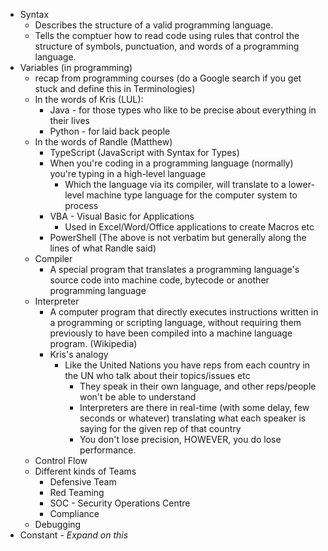 - Syntax
	- Describes the structure of a valid programming language. 
	- Tells the comptuer how to read code using rules that control the structure of symbols, punctuation, and words of a programming language. 
- Variables (in programming)
	- recap from programming courses (do a Google search if you get stuck and define this in Terminologies)
	- In the words of Kris (LUL):
		- Java - for those types who like to be precise about everything in their lives
		- Python - for laid back people
	- In the words of Randle (Matthew)
		- TypeScript (JavaScript with Syntax for Types)
		- When you're coding in a programming language (normally) you're typing in a high-level language
			- Which the language via its compiler, will translate to a lower-level machine type language for the computer system to process
		- VBA - Visual Basic for Applications
			- Used in Excel/Word/Office applications to create Macros etc
		- PowerShell 
		(The above is not verbatim but generally along the lines of what Randle said)
	- Compiler
		- A special program that translates a programming language's source code into machine code, bytecode or another programming language 
	- Interpreter
		- A computer program that directly executes instructions written in a programming or scripting language, without requiring them previously to have been compiled into a machine language program. (Wikipedia)
		- Kris's analogy
			- Like the United Nations you have reps from each country in the UN who talk about their topics/issues etc
				- They speak in their own language, and other reps/people won't be able to understand
				- Interpreters are there in real-time (with some delay, few seconds or whatever) translating what each speaker is saying for the given rep of that country
				- You don't lose precision, HOWEVER, you do lose performance.
	- Control Flow 
	- Different kinds of Teams
		- Defensive Team
		- Red Teaming
		- SOC - Security Operations Centre
		- Compliance
	- Debugging
- Constant
		- *Expand on this*